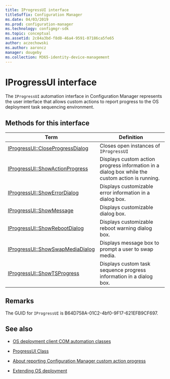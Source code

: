 ```yaml
---
title: IProgressUI interface
titleSuffix: Configuration Manager
ms.date: 04/03/2019
ms.prod: configuration-manager
ms.technology: configmgr-sdk
ms.topic: conceptual
ms.assetid: 2c84a3bd-f8d8-46a4-9591-07186ca5fe65
author: aczechowski
ms.author: aaroncz
manager: dougeby
ms.collection: M365-identity-device-management
---
```


# IProgressUI interface

The `IProgressUI` automation interface in Configuration Manager represents the user interface that allows custom actions to report progress to the OS deployment task sequencing environment.  

## Methods for this interface

|Term|Definition|  
|----------|----------------|  
|[IProgressUI::CloseProgressDialog](/sccm/develop/reference/core/clients/client-classes/iprogressui--closeprogressdialog-method)|Closes open instances of `IProgressUI`|  
|[IProgressUI::ShowActionProgress](/sccm/develop/reference/core/clients/client-classes/iprogressui--showactionprogress-method)|Displays custom action progress information in a dialog box while the custom action is running.|  
|[IProgressUI::ShowErrorDialog](/sccm/develop/reference/core/clients/client-classes/iprogressui--showerrordialog-method)|Displays customizable error information in a dialog box.|
|[IProgressUI::ShowMessage](/sccm/develop/reference/core/clients/client-classes/iprogressui--showmessage-method)|Displays customizable dialog box.|
|[IProgressUI::ShowRebootDialog](/sccm/develop/reference/core/clients/client-classes/iprogressui--showrebootdialog-method)|Displays customizable reboot warning dialog box.|
|[IProgressUI::ShowSwapMediaDialog](/sccm/develop/reference/core/clients/client-classes/iprogressui--showswapmediadialog-method)|Displays message box to prompt a user to swap media.|
|[IProgressUI::ShowTSProgress](/sccm/develop/reference/core/clients/client-classes/iprogressui--showtsprogress-method)|Displays custom task sequence progress information in a dialog box.|

## Remarks

The GUID for `IProgressUI` is B64D758A-01C2-4bf0-9F17-621EFB9CF697.  

## See also

- [OS deployment client COM automation classes](/sccm/develop/reference/core/clients/client-classes/operating-system-deployment-client-com-automation-classes)  

- [ProgressUI Class](/sccm/develop/reference/core/clients/client-classes/progressui-client-com-automation-class)  

- [About reporting Configuration Manager custom action progress](/sccm/develop/osd/about-reporting-configuration-manager-custom-action-progress)  

- [Extending OS deployment](/sccm/develop/osd/extending-operating-system-deployment)  
